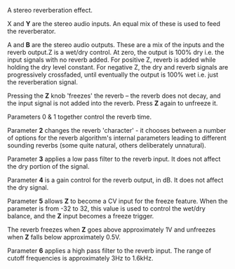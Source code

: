 
A stereo reverberation effect.

X and **Y** are the stereo audio inputs. An equal mix of these is used to feed the reverberator.

A and **B** are the stereo audio outputs. These are a mix of the inputs and the reverb output.Z is a wet/dry control. At
zero, the output is 100% dry i.e. the input signals with no reverb added. For positive Z, reverb is added while holding
the dry level constant. For negative Z, the dry and reverb signals are progressively crossfaded, until eventually the
output is 100% wet i.e. just the reverberation signal.

Pressing the **Z** knob 'freezes' the reverb – the reverb does not decay, and the input signal is not added into the reverb.
Press **Z** again to unfreeze it.

Parameters 0 & 1 together control the reverb time.

Parameter **2** changes the reverb 'character' - it chooses between a number of options for the reverb algorithm's internal
parameters leading to different sounding reverbs (some quite natural, others deliberately unnatural).

Parameter **3** applies a low pass filter to the reverb input. It does not affect the dry portion of the signal.

Parameter **4** is a gain control for the reverb output, in dB. It does not affect the dry signal.

Parameter **5** allows **Z** to become a CV input for the freeze feature. When the parameter is from -32 to 32, this value is
used to control the wet/dry balance, and the **Z** input becomes a freeze trigger.

The reverb freezes when **Z** goes above approximately 1V and unfreezes when **Z** falls below approximately 0.5V.

Parameter **6** applies a high pass filter to the reverb input. The range of cutoff frequencies is approximately 3Hz to
1.6kHz.
